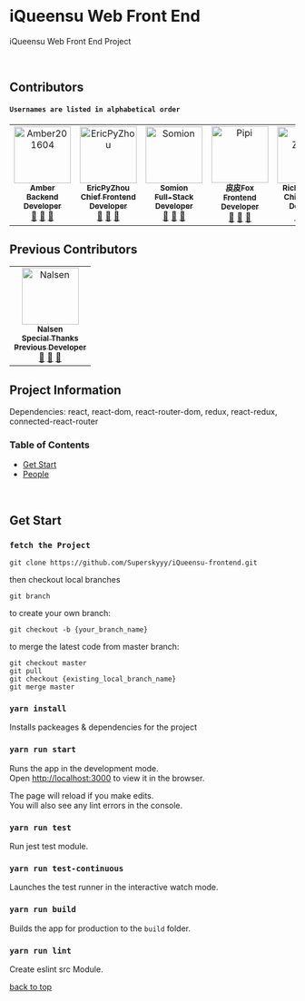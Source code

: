 <a name="top"/><br/>
# iQueensu Web Front End
iQueensu Web Front End Project

<!-- ALL-CONTRIBUTORS-LIST:START -->
<!-- prettier-ignore -->
<a name="Contributors"/><br/>
## Contributors

#### `Usernames are listed in alphabetical order`
<table>
    <tr>
       <td align="center"><a href="https://github.com/Amber201604"><img src="https://avatars0.githubusercontent.com/u/41466956?v=4" width="100px;" alt="Amber201604"/><br /><sub><b>Amber<br/> Backend <br/>Developer</b></sub></a><br/> <a href="https://github.com/Superskyyy/iQueensu/commits?author=Amber201604" title="Documentation">📖</a> <a href="#review-iQueensu" title="Reviewed Pull Requests">👀</a> <a href="#talk-iQueensu" title="Talks">📢</a></td>
       <td align="center"><a href="https://github.com/EricPyZhou"><img src="https://avatars1.githubusercontent.com/u/26387900?v=4" width="100px;" alt="EricPyZhou"/><br /><sub><b>EricPyZhou <br/>Chief Frontend<br/> Developer</b></sub></a><br/> <a href="https://github.com/Superskyyy/iQueensu/commits?author=EricPyZhou" title="Documentation">📖</a> <a href="#review-iQueensu-frontend" title="Reviewed Pull Requests">👀</a> <a href="#talk-iQueensu" title="Talks">📢</a></td>
      <td align="center"><a href="https://github.com/CalElFe"><img src="https://avatars2.githubusercontent.com/u/20739885?v=4" width="100px;" alt="Somion"/><br /><sub><b>Somion <br/> Full-Stack <br/>Developer</b></sub></a><br/> <a href="https://github.com/Superskyyy/iQueensu/commits?author=CalEIFe" title="Documentation">📖</a> <a href="#review-iQueensu" title="Reviewed Pull Requests">👀</a> <a href="#talk-iQueensu" title="Talks">📢</a></td>
       <td align="center"><a href="https://github.com/XinyuFOX"><img src="https://avatars1.githubusercontent.com/u/41837034?v=4" width="100px;" alt="Pipi"/><br /><sub><b>皮皮Fox <br/> Frontend <br/>Developer</b></sub></a><br/> <a href="https://github.com/Superskyyy/iQueensu/commits?author=XinyuFOX" title="Documentation">📖</a> <a href="#review-iQueensu" title="Reviewed Pull Requests">👀</a> <a href="#talk-iQueensu" title="Talks">📢</a></td>
      <td align="center"><a href="https://github.com/RickyZhangCA"><img src="https://avatars1.githubusercontent.com/u/16908811?v=4" width="100px;" alt="Ricky Zhang"/><br /><sub><b>Ricky Zhang <br/> Chief UI/UX <br/>Designer</b></sub></a><br/> <a href="https://github.com/Superskyyy/iQueensu/commits?author=RickyZhangCA" title="Documentation">📖</a> <a href="#review-iQueensu" title="Reviewed Pull Requests">👀</a> <a href="#talk-iQueensu" title="Talks">📢</a></td>
      <td align="center"><a href="https://github.com/LeoZzz"><img src="https://avatars1.githubusercontent.com/u/56736269?v=4" width="100px;" alt="LeoZzz"/><br /><sub><b>LeoZzz <br/> Frontend <br/>Developer</b></sub></a><br/> <a href="https://github.com/Superskyyy/iQueensu/commits?author=LeoZzz" title="Documentation">📖</a> <a href="#review-iQueensu" title="Reviewed Pull Requests">👀</a> <a href="#talk-iQueensu" title="Talks">📢</a></td>
      <td align="center"><a href="https://github.com/CalElFe"><img src="https://avatars2.githubusercontent.com/u/20739885?v=4" width="100px;" alt="Somion"/><br /><sub><b>Somion <br/> Full-Stack <br/>Developer</b></sub></a><br/> <a href="https://github.com/Superskyyy/iQueensu/commits?author=CalEIFe" title="Documentation">📖</a> <a href="#review-iQueensu" title="Reviewed Pull Requests">👀</a> <a href="#talk-iQueensu" title="Talks">📢</a></td>
    </tr>
</table>

## Previous Contributors

<table>
      <td align="center"><a href="https://github.com/estKey"><img src="https://avatars3.githubusercontent.com/u/38852825?v=4" width="100px;" alt="Nalsen"/><br /><sub><b>Nalsen <br/> Special Thanks <br/>Previous Developer</b></sub></a><br/> <a href="https://github.com/Superskyyy/iQueensu/commits?author=estKey" title="Documentation">📖</a> <a href="#review-iQueensu" title="Reviewed Pull Requests">👀</a> <a href="#talk-iQueensu" title="Talks">📢</a></td>
</table>

## Project Information
Dependencies:
react, react-dom, react-router-dom, redux, react-redux,
 connected-react-router
<a name="table"/><br/>


### Table of Contents  
- [Get Start](#getstart)
- [People](#contributors)

<a name="getstart"/><br/>
## Get Start

### `fetch the Project`

<pre><code>git clone https://github.com/Superskyyy/iQueensu-frontend.git</code></pre>

then checkout local branches

<pre><code>git branch</code></pre>

to create your own branch:

<pre><code>git checkout -b {your_branch_name}</code></pre>

to merge the latest code from master branch:
<pre><code>git checkout master
git pull
git checkout {existing_local_branch_name}
git merge master</code></pre>


### `yarn install`

Installs packeages & dependencies for the project
### `yarn run start`

Runs the app in the development mode.<br>
Open [http://localhost:3000](http://localhost:3000) to view it in the browser.

The page will reload if you make edits.<br>
You will also see any lint errors in the console.
### `yarn run test`

Run jest test module.
### `yarn run test-continuous`

Launches the test runner in the interactive watch mode.
### `yarn run build`

Builds the app for production to the `build` folder.<br>
### `yarn run lint`

Create eslint src Module.



[back to top](#top)
